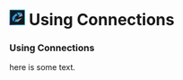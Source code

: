 # <img src="/assets/images/HCL_Connection_Master.png" alt="ConnectionsLogo" height="28" /> Using Connections

### Using Connections
here is some text.
